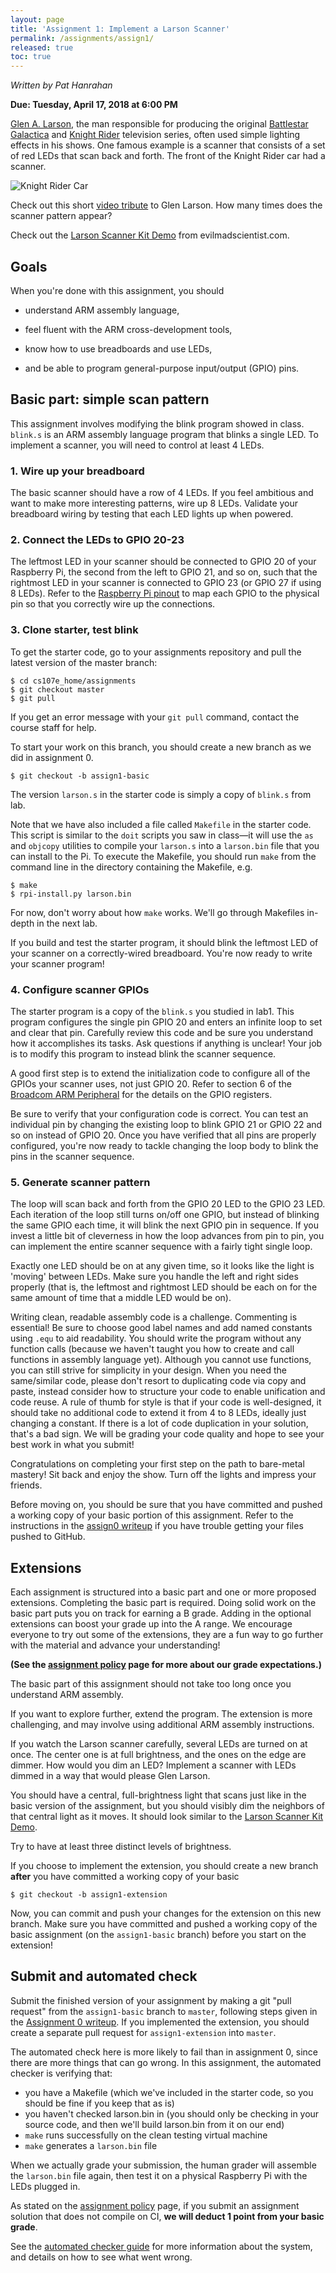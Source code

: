 ```yaml
---
layout: page
title: 'Assignment 1: Implement a Larson Scanner'
permalink: /assignments/assign1/
released: true
toc: true
---
```


*Written by Pat Hanrahan*

**Due: Tuesday, April 17, 2018 at 6:00 PM**

[Glen A. Larson](http://en.wikipedia.org/wiki/Glen_A._Larson),
the man responsible for producing
the original
[Battlestar Galactica](http://en.wikipedia.org/wiki/Battlestar_Galactica)
and
[Knight Rider](http://en.wikipedia.org/wiki/Knight_Rider_%281982_TV_series%29)
television series,
often used simple lighting effects in his shows.
One famous example is a scanner
that consists of a set of red LEDs that scan back and forth.
The front of the Knight Rider car had a scanner.

![Knight Rider Car](images/knightrider.jpg)

Check out this short
[video tribute](https://www.youtube.com/watch?v=hDUoyeMLxqM)
to Glen Larson.
How many times does the scanner pattern appear?

Check out the [Larson Scanner Kit Demo](https://www.youtube.com/watch?v=yYawDGDsmjk) from evilmadscientist.com.

## Goals
When you're done with this assignment, you should

- understand ARM assembly language,

- feel fluent with the ARM cross-development tools,

- know how to use breadboards and use LEDs,

- and be able to program general-purpose input/output (GPIO) pins.

## Basic part: simple scan pattern

This assignment involves modifying the blink program showed in class.
`blink.s` is an ARM assembly language program that blinks a single LED.
To implement a scanner, you will need to control at least 4 LEDs.

### 1. Wire up your breadboard
The basic scanner should have a row of 4 LEDs. If you feel ambitious and want to make more interesting patterns, wire up 8 LEDs. Validate your breadboard wiring by testing that each LED lights up when powered.

### 2. Connect the LEDs to GPIO 20-23
The leftmost LED in your scanner should be connected to GPIO 20 of your Raspberry Pi, the second from the left to GPIO 21, and so on, such that the rightmost LED in your scanner is connected to GPIO 23 (or GPIO 27 if using 8 LEDs). Refer to the [Raspberry Pi pinout](https://pinout.xyz/) to map each GPIO to the physical pin so that you correctly wire up the connections.

### 3. Clone starter, test blink

To get the starter code, go to your assignments repository and pull the latest version of the
master branch:

```
$ cd cs107e_home/assignments
$ git checkout master
$ git pull
```

If you get an error message with your `git pull` command, contact the course
staff for help.

To start your work on this branch, you should create a new branch as we did in
assignment 0.

    $ git checkout -b assign1-basic

The version `larson.s` in the starter code is simply a copy of `blink.s` from
lab. 

Note that we have also included a file called `Makefile` in the starter code. This script
is similar to the `doit` scripts you saw in class&mdash;it will use the `as` and `objcopy` utilities
to compile your `larson.s` into a `larson.bin` file that you can install to the Pi. To execute
the Makefile, you should run `make` from the command line in the directory containing the Makefile, e.g.

```
$ make
$ rpi-install.py larson.bin
```

For now, don't worry about how `make` works. We'll go through Makefiles in-depth in the next lab.

If you build and test the starter program, it should blink the leftmost LED of your scanner on a correctly-wired breadboard.  You're now ready to write your scanner program!

### 4. Configure scanner GPIOs
The starter program is a copy of the `blink.s` you studied in lab1. This program configures the single pin GPIO 20 and enters an infinite loop to set and clear that pin. Carefully review this code and be sure you understand how it accomplishes its tasks. Ask questions if anything is unclear! Your job is to modify this program to instead blink the scanner sequence.  

A good first step is to extend the initialization code to configure all of the GPIOs your scanner uses, not just GPIO 20. Refer to section 6 of the [Broadcom ARM Peripheral](/readings/BCM2835-ARM-Peripherals.pdf) for the details on the GPIO registers.

Be sure to verify that your configuration code is correct. You can test an individual pin by changing the existing loop to blink GPIO 21 or GPIO 22 and so on instead of GPIO 20. Once you have verified that all pins are properly configured, you're now ready to tackle changing the loop body to blink the pins in the scanner sequence.
  
### 5. Generate scanner pattern
The loop will scan back and forth from the GPIO 20 LED to the GPIO 23 LED. Each iteration of the loop still turns on/off one GPIO, but instead of blinking the same GPIO each time, it will blink the next GPIO pin in sequence. If you invest a little bit of cleverness in how the loop advances from pin to pin, you can implement the entire scanner sequence with a fairly tight single loop.

Exactly one LED should be on at any given time, so it looks like the 
light is 'moving' between LEDs. Make sure you handle the left and right 
sides properly (that is, the leftmost and rightmost LED should be each 
on for the same amount of time that a middle LED would be on).

Writing clean, readable assembly code is a challenge. Commenting is essential!  Be sure to choose good label names and add named constants using `.equ` to aid readability. You should write the program without any function calls (because we haven't taught you how to create and call functions in assembly language yet). Although you cannot use functions, you can still strive for simplicity in your design. When you need the same/similar code, please don't resort to duplicating code via copy and paste, instead consider how to structure your code to enable unification and code reuse. A rule of thumb for style is that if your code is well-designed, it should take no additional code to extend it from 4 to 8 LEDs, ideally just changing a constant. If there is a lot of code duplication in your solution, that's a bad sign. We will be grading your code quality and hope to see your best work in what you submit!

Congratulations on completing your first step on the path to bare-metal mastery! Sit back and enjoy the show. Turn off the lights and impress your friends. 

Before moving on, you should be sure that you have committed and pushed a
working copy of your basic portion of this assignment.  Refer to the
instructions in the [assign0 writeup](/assignments/assign0/) if you have
trouble getting your files pushed to GitHub.

## Extensions

Each assignment is structured into a basic part and one or more proposed extensions. Completing the basic part is required. Doing solid work on the basic part puts you on track for earning a B grade. Adding in the optional extensions can boost your grade up into the A range. We encourage everyone to try out some of the extensions, they are a fun way to go further with the material and advance your understanding!

**(See the [assignment policy](/assignments/) page for more about our grade expectations.)**

The basic part of this assignment should not take too long once you
understand ARM assembly.

If you want to explore further, extend the program.
The extension is more challenging, and
may involve using additional ARM assembly instructions.

<!---
1 Program up 4 more patterns.
If you want ideas,
check out some of these
[patterns](https://www.youtube.com/watch?v=uUlkumlkryo#t=17).
-->

If you watch the Larson scanner carefully,
several LEDs are turned on at once.
The center one is at full brightness,
and the ones on the edge are dimmer.
How would you dim an LED?
Implement a scanner with LEDs dimmed
in a way that would please Glen Larson.

You should have a central, full-brightness light that scans just like
in the basic version of the assignment, but you should visibly dim the
neighbors of that central light as it moves. It should look similar to
the
[Larson Scanner Kit Demo](https://www.youtube.com/watch?v=yYawDGDsmjk).

Try to have at least three distinct levels of brightness.

If you choose to implement the extension, you should create a new branch
**after** you have committed a working copy of your basic

    $ git checkout -b assign1-extension

Now, you can commit and push your changes for the extension on this new branch.
Make sure you have committed and pushed a working copy of the basic assignment
(on the `assign1-basic` branch) before you start on the extension!

## Submit and automated check
Submit the finished version of your assignment by making a git "pull request"
from the `assign1-basic` branch to `master`, following steps given in the
[Assignment 0 writeup](/assignments/assign0/).  If you implemented the
extension, you should create a separate pull request for `assign1-extension`
into `master`.

The automated check here is more likely to fail than in assignment 0,
since there are more things that can go wrong. In this assignment, the
automated checker is verifying that:

- you have a Makefile (which we've included in the starter code, so
you should be fine if you keep that as is)
- you haven't checked larson.bin in (you should only be checking in
  your source code, and then we'll build larson.bin from it on our
  end)
- `make` runs successfully on the clean testing virtual machine
- `make` generates a `larson.bin` file

When we actually grade your submission, the human grader will assemble
the `larson.bin` file again, then test it on a physical Raspberry Pi
with the LEDs plugged in.

As stated on the [assignment policy](/assignments/) page, if you
submit an assignment solution that does not compile on CI, **we will
deduct 1 point from your basic grade**.

See the [automated checker guide](/guides/ci/) for more information
about the system, and details on how to see what went wrong.
